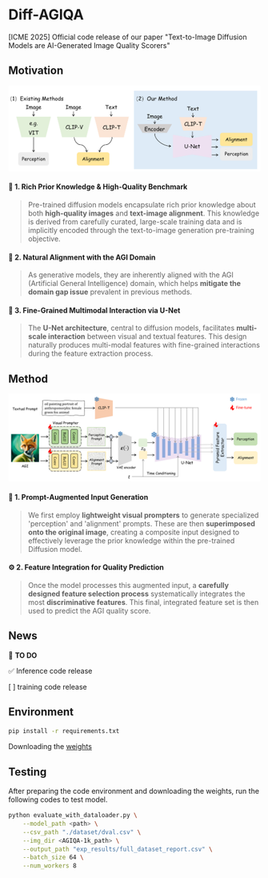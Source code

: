 # Diff-AGIQA
[ICME 2025] Official code release of our paper "Text-to-Image Diffusion Models are AI-Generated Image Quality Scorers"
## Motivation
![image](https://github.com/sxfly99/Diff-AGIQA/blob/main/Figs/Figure2_01.png)
#### 🧠 1. Rich Prior Knowledge & High-Quality Benchmark

> Pre-trained diffusion models encapsulate rich prior knowledge about both **high-quality images** and **text-image alignment**. This knowledge is derived from carefully curated, large-scale training data and is implicitly encoded through the text-to-image generation pre-training objective.

#### 🎯 2. Natural Alignment with the AGI Domain

> As generative models, they are inherently aligned with the AGI (Artificial General Intelligence) domain, which helps **mitigate the domain gap issue** prevalent in previous methods.

#### 🔗 3. Fine-Grained Multimodal Interaction via U-Net

> The **U-Net architecture**, central to diffusion models, facilitates **multi-scale interaction** between visual and textual features. This design naturally produces multi-modal features with fine-grained interactions during the feature extraction process.
## Method
![image](https://github.com/sxfly99/Diff-AGIQA/blob/main/Figs/Figure3_01.png)
#### 🎨 1. Prompt-Augmented Input Generation

> We first employ **lightweight visual prompters** to generate specialized 'perception' and 'alignment' prompts. These are then **superimposed onto the original image**, creating a composite input designed to effectively leverage the prior knowledge within the pre-trained Diffusion model.

#### ⚙️ 2. Feature Integration for Quality Prediction

> Once the model processes this augmented input, a **carefully designed feature selection process** systematically integrates the most **discriminative features**. This final, integrated feature set is then used to predict the AGI quality score.

## News
📌 **TO DO**

✅ Inference code release

[ ] training code release

## Environment
```bash
pip install -r requirements.txt
```
Downloading the [weights](https://pan.baidu.com/s/11nYAQO_bouD22rjCpKT32A?pwd=ncju)
## Testing

After preparing the code environment and downloading the weights, run the following codes to  test model.

```bash
python evaluate_with_dataloader.py \
    --model_path <path> \
    --csv_path "./dataset/dval.csv" \
    --img_dir <AGIQA-1k_path> \
    --output_path "exp_results/full_dataset_report.csv" \
    --batch_size 64 \
    --num_workers 8
```
